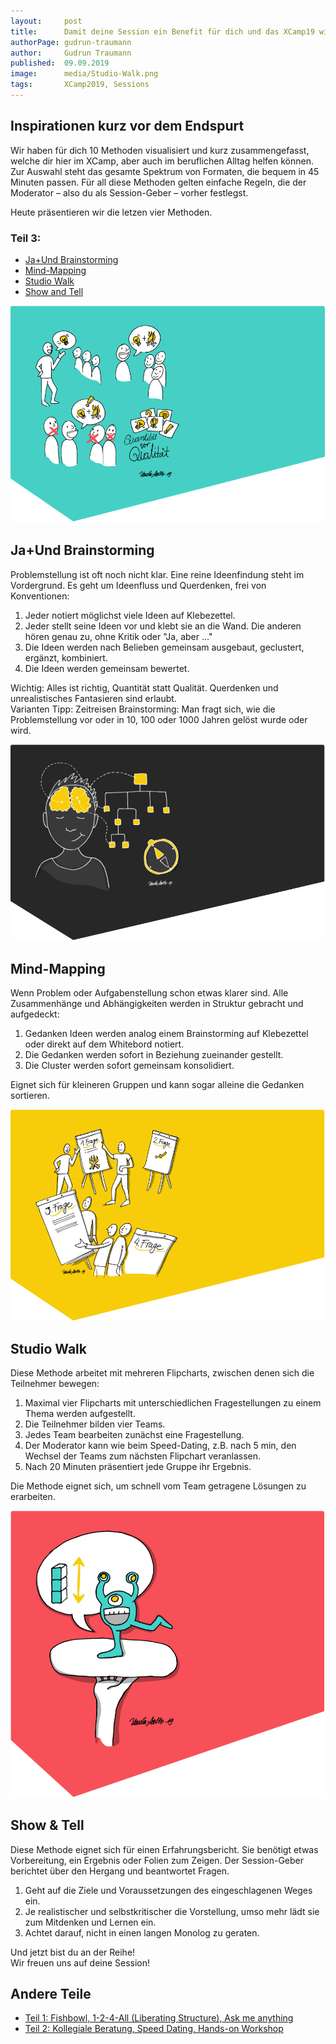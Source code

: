 ```yaml
---
layout:     post
title:      Damit deine Session ein Benefit für dich und das XCamp19 wird (Teil 3)
authorPage: gudrun-traumann
author:     Gudrun Traumann
published:  09.09.2019
image:      media/Studio-Walk.png
tags:       XCamp2019, Sessions
---
```


## Inspirationen kurz vor dem Endspurt
Wir haben für dich 10 Methoden visualisiert und kurz zusammengefasst, welche dir hier im XCamp, aber auch im beruflichen Alltag helfen können. Zur Auswahl steht das gesamte Spektrum von Formaten, die bequem in 45 Minuten passen. Für all diese Methoden gelten einfache Regeln, die der Moderator – also du als Session-Geber – vorher festlegst.

Heute präsentieren wir die letzen vier Methoden.

<!--more-->

### Teil 3:

- [Ja+Und Brainstorming](#ja-und-brainstorming)
- [Mind-Mapping](#mind-mapping)
- [Studio Walk](#studio-walk)
- [Show and Tell](#show-and-tell)


<a name="ja-und-brainstorming"></a>
![Ja+Und Brainstorming](/media/Ja-Und-Brainstorming.png)

## Ja+Und Brainstorming
Problemstellung ist oft noch nicht klar. Eine reine Ideenfindung steht im Vordergrund. Es geht um Ideenfluss und Querdenken, frei von Konventionen:

1. Jeder notiert möglichst viele Ideen auf Klebezettel.
1. Jeder stellt seine Ideen vor und klebt sie an die Wand. Die anderen hören genau zu, ohne Kritik oder "Ja, aber ..."
1. Die Ideen werden nach Belieben gemeinsam ausgebaut, geclustert, ergänzt, kombiniert.
1. Die Ideen werden gemeinsam bewertet.

Wichtig: Alles ist richtig, Quantität statt Qualität. Querdenken und unrealistisches Fantasieren sind erlaubt. <br>
Varianten Tipp: Zeitreisen Brainstorming: Man fragt sich, wie die Problemstellung vor oder in 10, 100 oder 1000 Jahren gelöst wurde oder wird.


<a name="mind-mapping"></a>
![Mind-Mapping](/media/Mind-Mapping.png)

## Mind-Mapping
Wenn Problem oder Aufgabenstellung schon etwas klarer sind. Alle Zusammenhänge und Abhängigkeiten werden in Struktur gebracht und aufgedeckt:

1. Gedanken Ideen werden analog einem Brainstorming auf Klebezettel oder direkt auf dem Whitebord notiert.
1. Die Gedanken werden sofort in Beziehung zueinander gestellt.
1. Die Cluster werden sofort gemeinsam konsolidiert.

Eignet sich für kleineren Gruppen und kann sogar alleine die Gedanken sortieren.


<a name="studio-walk"></a>
![Studio Walk](/media/Studio-Walk.png)

## Studio Walk
Diese Methode arbeitet mit mehreren Flipcharts, zwischen denen sich die Teilnehmer bewegen:

1. Maximal vier Flipcharts mit unterschiedlichen Fragestellungen zu einem Thema werden aufgestellt.
1. Die Teilnehmer bilden vier Teams. 
1. Jedes Team bearbeiten zunächst eine Fragestellung.
1. Der Moderator kann wie beim Speed-Dating, z.B. nach 5 min, den Wechsel der Teams zum nächsten Flipchart veranlassen. 
1. Nach 20 Minuten präsentiert jede Gruppe ihr Ergebnis.

Die Methode eignet sich, um schnell vom Team getragene Lösungen zu erarbeiten.


<a name="show-and-tell"></a>
![Show & Tell](/media/Show-and-Tell.png)

## Show & Tell
Diese Methode eignet sich für einen Erfahrungsbericht. Sie benötigt etwas Vorbereitung, ein Ergebnis oder Folien zum Zeigen. Der Session-Geber berichtet über den Hergang und beantwortet Fragen.

1. Geht auf die Ziele und Voraussetzungen des eingeschlagenen Weges ein.
1. Je realistischer und selbstkritischer die Vorstellung, umso mehr lädt sie zum Mitdenken und Lernen ein.
1. Achtet darauf, nicht in einen langen Monolog zu geraten.


Und jetzt bist du an der Reihe! <br>
Wir freuen uns auf deine Session!

## Andere Teile

- [Teil 1: Fishbowl, 1-2-4-All (Liberating Structure), Ask me anything](blog/2019-08-25-damit-deine-session-ein-benefit-fuer-dich-und-das-xcamp19-wird-2)
- [Teil 2: Kollegiale Beratung, Speed Dating, Hands-on Workshop](blog/2019-09-09-damit-deine-session-ein-benefit-fuer-dich-und-das-xcamp19-wird-teil-2-2)

